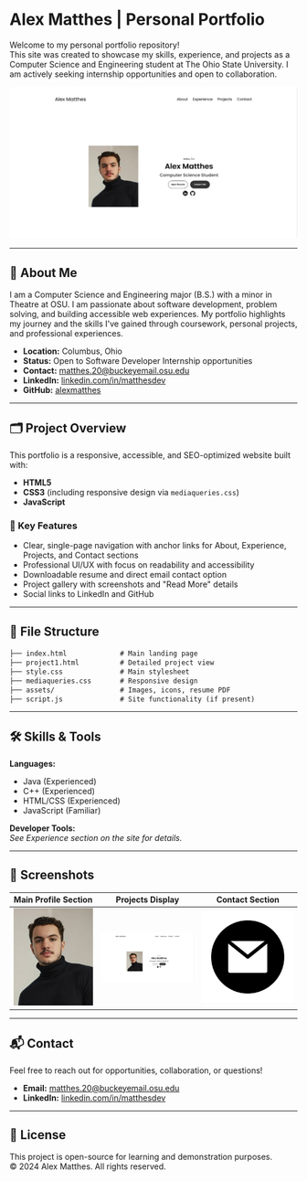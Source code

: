 # Alex Matthes | Personal Portfolio

Welcome to my personal portfolio repository!  
This site was created to showcase my skills, experience, and projects as a Computer Science and Engineering student at The Ohio State University. I am actively seeking internship opportunities and open to collaboration.

![Portfolio Screenshot](./assets/website-screenshot.png)

---

## 🌟 About Me

I am a Computer Science and Engineering major (B.S.) with a minor in Theatre at OSU. I am passionate about software development, problem solving, and building accessible web experiences. My portfolio highlights my journey and the skills I've gained through coursework, personal projects, and professional experiences.

- **Location:** Columbus, Ohio
- **Status:** Open to Software Developer Internship opportunities
- **Contact:** [matthes.20@buckeyemail.osu.edu](mailto:matthes.20@buckeyemail.osu.edu)
- **LinkedIn:** [linkedin.com/in/matthesdev](https://linkedin.com/in/matthesdev)
- **GitHub:** [alexmatthes](https://github.com/alexmatthes)

---

## 🗂️ Project Overview

This portfolio is a responsive, accessible, and SEO-optimized website built with:
- **HTML5**
- **CSS3** (including responsive design via `mediaqueries.css`)
- **JavaScript**

### 🔑 Key Features
- Clear, single-page navigation with anchor links for About, Experience, Projects, and Contact sections
- Professional UI/UX with focus on readability and accessibility
- Downloadable resume and direct email contact option
- Project gallery with screenshots and "Read More" details
- Social links to LinkedIn and GitHub

---

## 📁 File Structure

```
├── index.html             # Main landing page
├── project1.html          # Detailed project view
├── style.css              # Main stylesheet
├── mediaqueries.css       # Responsive design
├── assets/                # Images, icons, resume PDF
├── script.js              # Site functionality (if present)
```

---

## 🛠️ Skills & Tools

**Languages:**  
- Java (Experienced)
- C++ (Experienced)
- HTML/CSS (Experienced)
- JavaScript (Familiar)

**Developer Tools:**  
*See Experience section on the site for details.*

---

## 📸 Screenshots

| Main Profile Section | Projects Display | Contact Section |
|---------------------|------------------|----------------|
| ![Profile](./assets/profile-picture.jpeg) | ![Projects](./assets/website-screenshot.png) | ![Contact](./assets/email.png) |

---

## 📬 Contact

Feel free to reach out for opportunities, collaboration, or questions!

- **Email:** [matthes.20@buckeyemail.osu.edu](mailto:matthes.20@buckeyemail.osu.edu)
- **LinkedIn:** [linkedin.com/in/matthesdev](https://linkedin.com/in/matthesdev)

---

## 📝 License

This project is open-source for learning and demonstration purposes.  
&copy; 2024 Alex Matthes. All rights reserved.
